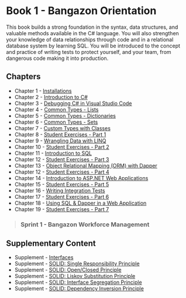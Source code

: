 # Book 1 - Bangazon Orientation

This book builds a strong foundation in the syntax, data structures, and valuable methods available in the C# language. You will also strengthen your knowledge of data relationships through code and in a relational database system by learning SQL. You will be introduced to the concept and practice of writing tests to protect yourself, and your team, from dangerous code making it into production.

## Chapters

* Chapter 1 - [Installations](./chapters/INSTALLATIONS.md)
* Chapter 2 - [Introduction to C#](./chapters/CSHARP_INTRO.md)
* Chapter 3 - [Debugging C# in Visual Studio Code](./chapters/DEBUGGING_VSCODE.md)
* Chapter 4 - [Common Types - Lists](./chapters/DATA_STRUCTURES_LIST.md)
* Chapter 5 - [Common Types - Dictionaries](./chapters/DATA_STRUCTURES_DICTIONARY.md)
* Chapter 6 - [Common Types - Sets](./chapters/DATA_STRUCTURES_SET.md)
* Chapter 7 - [Custom Types with Classes](./chapters/CLASSES_INTRO.md)
* Chapter 8 - [Student Exercises - Part 1](./chapters/STUDENT_EXERCISES_TYPES.md)
* Chapter 9 - [Wrangling Data with LINQ](./chapters/LINQ_INTRO.md)
* Chapter 10 - [Student Exercises - Part 2](./chapters/STUDENT_EXERCISES_LINQ.md)
* Chapter 11 - [Introduction to SQL](./chapters/SQL_INTRO.md)
* Chapter 12 - [Student Exercises - Part 3](./chapters/STUDENT_EXERCISES_SQL.md)
* Chapter 13 - [Object Relational Mapping (ORM) with Dapper](./chapters/DAPPER_INTRO.md)
* Chapter 12 - [Student Exercises - Part 4](./chapters/STUDENT_EXERCISES_DAPPER.md)
* Chapter 14 - [Introduction to ASP.NET Web Applications](./chapters/ASPNET_INTRO.md)
* Chapter 15 - [Student Exercises - Part 5](./chapters/STUDENT_EXERCISES_ASPNET.md)
* Chapter 16 - [Writing Integration Tests](./chapters/XUNIT_INTRO.md)
* Chapter 17 - [Student Exercises - Part 6](./chapters/STUDENT_EXERCISES_TESTING.md)
* Chapter 18 - [Using SQL &amp; Dapper in a Web Application](./chapters/ADO_NET_INTRO.md)
* Chapter 19 - [Student Exercises - Part 7](./chapters/STUDENT_EXERCISES_DAPPER_ASPNET.md)

> ### __Sprint 1__ - Bangazon Workforce Management

## Supplementary Content

* Supplement - [Interfaces](./chapters/INTERFACES_INTRO.md)
* Supplement - [SOLID: Single Responsibility Principle](./chapters/SINGLE_RESPONSIBILITY_PRINCIPLE.md)
* Supplement - [SOLID: Open/Closed Principle](./chapters/OPEN_CLOSED_PRINCIPLE.md)
* Supplement - [SOLID: Liskov Substitution Principle](./chapters/LISKOV_SUBSTITUTION_PRINCIPLE.md)
* Supplement - [SOLID: Interface Segregation Principle](./chapters/INTERFACE_SEGREGATION_PRINCIPLE.md)
* Supplement - [SOLID: Dependency Inversion Principle](./chapters/DEPENDENCY_INVERSION_PRINCIPLE.md)
